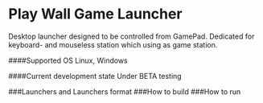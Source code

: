 Play Wall Game Launcher
========
Desktop launcher designed to be controlled from GamePad. Dedicated for keyboard- and mouseless station which using
as game station.

####Supported OS
Linux, Windows

####Current development state
Under BETA testing

###Launchers and Launchers format
###How to build
###How to run


